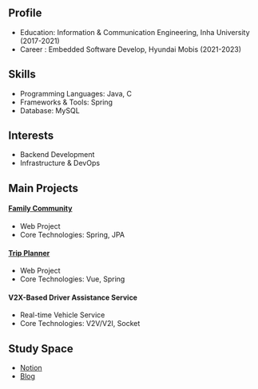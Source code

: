 ## Profile
* Education: Information & Communication Engineering, Inha University (2017-2021)
* Career : Embedded Software Develop, Hyundai Mobis (2021-2023)

## Skills
* Programming Languages: Java, C
* Frameworks & Tools: Spring
* Database: MySQL

## Interests
* Backend Development
* Infrastructure & DevOps

## Main Projects
#### [Family Community](https://github.com/soddong/flolink)
* Web Project  
* Core Technologies: Spring, JPA

#### [Trip Planner](https://github.com/soddong/i-like-trip)
* Web Project
* Core Technologies: Vue, Spring

#### V2X-Based Driver Assistance Service 
* Real-time Vehicle Service
* Core Technologies: V2V/V2I, Socket

## Study Space
* [Notion](https://six-curio-477.notion.site/03-Development-d0d7eec2959f42a8ba350f3cc7c77e67?pvs=4)
* [Blog](https://soddong.tistory.com/)
